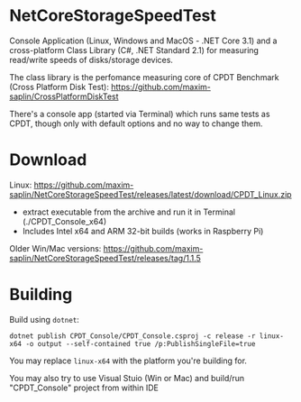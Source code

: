 # NetCoreStorageSpeedTest
Console Application (Linux, Windows and MacOS - .NET Core 3.1) and a cross-platform Class Library (C#, .NET Standard 2.1) for measuring read/write speeds of disks/storage devices.

The class library is the perfomance measuring core of CPDT Benchmark (Cross Platform Disk Test): https://github.com/maxim-saplin/CrossPlatformDiskTest

There's a console app (started via Terminal) which runs same tests as CPDT, though only with default options and no way to change them.

# Download 
Linux: https://github.com/maxim-saplin/NetCoreStorageSpeedTest/releases/latest/download/CPDT_Linux.zip
- extract executable from the archive and run it in Terminal (./CPDT_Console_x64)
- Includes Intel x64 and ARM 32-bit builds (works in Raspberry Pi)

Older Win/Mac versions: https://github.com/maxim-saplin/NetCoreStorageSpeedTest/releases/tag/1.1.5

# Building
Build using `dotnet`:
```
dotnet publish CPDT_Console/CPDT_Console.csproj -c release -r linux-x64 -o output --self-contained true /p:PublishSingleFile=true
```

You may replace `linux-x64` with the platform you're building for.

You may also try to use Visual Stuio (Win or Mac) and build/run "CPDT_Console" project from within IDE
